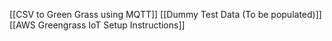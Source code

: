 [[CSV to Green Grass using MQTT]]
[[Dummy Test Data (To be populated)]]
[[AWS Greengrass IoT Setup Instructions]]